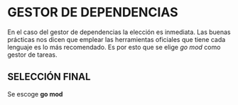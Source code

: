 # GESTOR DE DEPENDENCIAS

En el caso del gestor de dependencias la elección es inmediata. Las buenas prácticas nos dicen que emplear las herramientas oficiales que tiene cada lenguaje es lo más recomendado. Es por esto que se elige *go mod* como gestor de tareas.

## SELECCIÓN FINAL

Se escoge **go mod**
